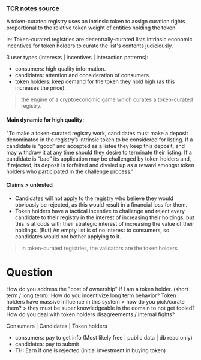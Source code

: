 ### [TCR notes source](https://medium.com/@ilovebagels/token-curated-registries-1-0-61a232f8dac7)

A token-curated registry uses an intrinsic token to assign curation rights proportional to the relative token weight of entities holding the token.

ie: Token-curated registries are decentrally-curated lists intrinsic economic incentives for token holders to curate the list's contents judiciously.

3 user types (interests | incentives | interaction patterns):

* consumers: high quality information.
* candidates: attention and consideration of consumers.
* token holders: keep demand for the token they hold high (as this increases the price).

> the engine of a cryptoeconomic game which curates a token-curated registry.

#### Main dynamic for high quality:

"To make a token-curated registry work, candidates must make a deposit denominated in the registry’s intrinsic token to be considered for listing. If a candidate is “good” and accepted as a listee they keep this deposit, and may withdraw it at any time should they desire to terminate their listing. If a candidate is “bad” its application may be challenged by token holders and, if rejected, its deposit is forfeited and divvied up as a reward amongst token holders who participated in the challenge process."

#### Claims > untested

* Candidates will not apply to the registry who believe they would obviously be rejected, as this would result in a financial loss for them.
* Token holders have a tactical incentive to challenge and reject every candidate to their registry in the interest of increasing their holdings, but this is at odds with their strategic interest of increasing the value of their holdings. [But] An empty list is of no interest to consumers, so candidates would not bother applying to it.

> In token-curated registries, the validators are the token holders.

# Question

How do you address the "cost of ownership" if I am a token holder. (short term / long term). How do you incentivize long term behavior?
Token holders have massive influence in this system > how do you pick/curate them? > they must be super knowledgeable in the domain to not get fooled?
How do you deal with token holders disagreements / internal fights?

Consumers | Candidates | Token holders

* consumers: pay to get info           (Most likely free | public data | db read only)
* candidates: pay to submit
* TH: Earn if one is rejected          (initial investment in buying token)
